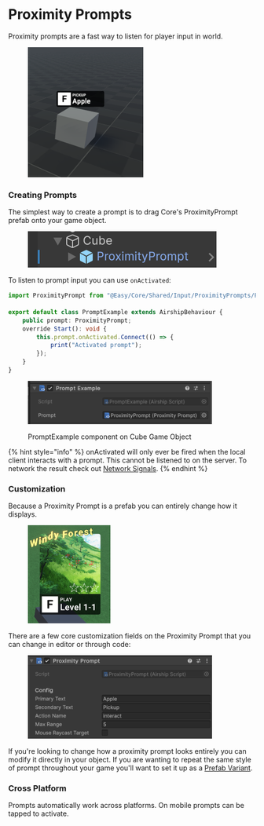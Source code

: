# Proximity Prompts

Proximity prompts are a fast way to listen for player input in world.

<figure><img src="../.gitbook/assets/Screenshot 2024-09-13 at 7.16.05 PM.png" alt="" width="235"><figcaption></figcaption></figure>

### Creating Prompts

The simplest way to create a prompt is to drag Core's ProximityPrompt prefab onto your game object.&#x20;

<figure><img src="../.gitbook/assets/Screenshot 2024-09-13 at 7.24.26 PM.png" alt=""><figcaption></figcaption></figure>

To listen to prompt input you can use `onActivated`:

```typescript
import ProximityPrompt from "@Easy/Core/Shared/Input/ProximityPrompts/ProximityPrompt";

export default class PromptExample extends AirshipBehaviour {
	public prompt: ProximityPrompt;
	override Start(): void {
		this.prompt.onActivated.Connect(() => {
			print("Activated prompt");
		});
	}
}

```

<figure><img src="../.gitbook/assets/Screenshot 2024-09-13 at 7.32.13 PM.png" alt="" width="375"><figcaption><p>PromptExample component on Cube Game Object</p></figcaption></figure>

{% hint style="info" %}
onActivated will only ever be fired when the local client interacts with a prompt. This cannot be listened to on the server. To network the result check out [Network Signals](../networking/network-signals.md).
{% endhint %}

### Customization

Because a Proximity Prompt is a prefab you can entirely change how it displays.

<figure><img src="../.gitbook/assets/Screenshot 2024-09-13 at 7.42.05 PM.png" alt="" width="168"><figcaption></figcaption></figure>

There are a few core customization fields on the Proximity Prompt that you can change in editor or through code:

<figure><img src="../.gitbook/assets/Screenshot 2024-09-13 at 7.47.25 PM.png" alt="" width="375"><figcaption></figcaption></figure>

If you're looking to change how a proximity prompt looks entirely you can modify it directly in your object. If you are wanting to repeat the same style of prompt throughout your game you'll want to set it up as a [Prefab Variant](https://docs.unity3d.com/Manual/PrefabVariants.html).

### Cross Platform

Prompts automatically work across platforms. On mobile prompts can be tapped to activate.
